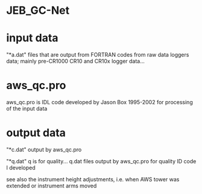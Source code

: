 # JEB_GC-Net

# input data
"*a.dat" files that are output from FORTRAN codes from raw data loggers data; mainly pre-CR1000 CR10 and CR10x logger data...

# aws_qc.pro
aws_qc.pro is IDL code developed by Jason Box 1995-2002 for processing of the input data

# output data
"*c.dat" output by aws_qc.pro

"*q.dat" q is for quality... q.dat files output by aws_qc.pro for quality ID code I developed

see also the instrument height adjustments, i.e. when AWS tower was extended or instrument arms moved
